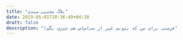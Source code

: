 ```yaml
---
title: "بلاگ مجتبی سیدی"
date: 2019-05-01T18:36:49+04:30
draft: false
description: "!فرصتی برای من که بتونم غیر از سی‌اس‌اس هم چیزی بگم"
---
```


